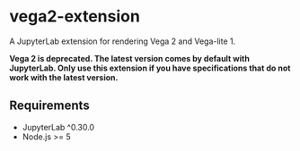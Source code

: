# vega2-extension

A JupyterLab extension for rendering Vega 2 and Vega-lite 1.

**Vega 2 is deprecated. The latest version comes by default with JupyterLab. Only use this extension if you have specifications that do not work with the latest version.**

## Requirements

- JupyterLab ^0.30.0
- Node.js >= 5
